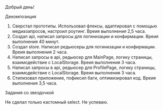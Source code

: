 Добрый день!

Декомпозиция

1. Сверстал прототипы. Использовал флексы, адаптировал с помощью медиазапросов, настроил роутинг. Вреия выполнения 2,5 часа.
2. Создал api, написал запросы для логинизации и конфирмации. Вреия выполнения 40 минут.
3. Создал store. Написал редьюсеры для логинизации и конфирмации. Вреия выполнения 2 часа.
4. Написал запросы в api, редьюсер для MainPage, логику страницы, взаимодействие с LocalStorage. Вреия выполнения 3 часа.
5. Написал запросы в api, редьюсер для ProfilePage, логику страницы, взаимодействие с LocalStorage. Вреия выполнения 3 часа.
6. Стилизовал приложение, пофиксил баги, оптимизировал код. Вреия выполнения 3,5 часа.

Задания со звездочкой

Не сделал только кастомный select. Не успеваю.
